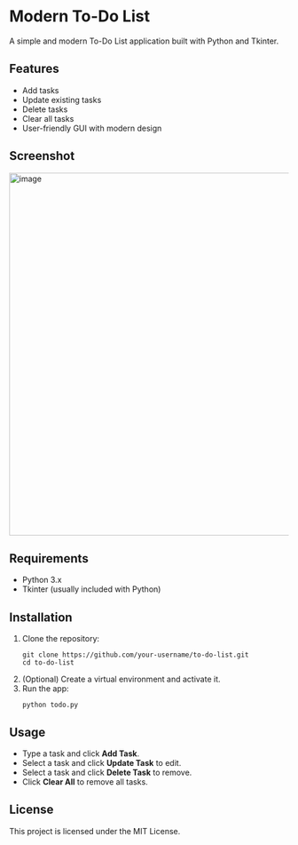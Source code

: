 # Modern To-Do List

A simple and modern To-Do List application built with Python and Tkinter.

## Features

- Add tasks
- Update existing tasks
- Delete tasks
- Clear all tasks
- User-friendly GUI with modern design

## Screenshot

<img width="620" height="653" alt="image" src="https://github.com/user-attachments/assets/5ad17f3a-90e1-4ca3-a51d-726441b00c6e" />

## Requirements

- Python 3.x
- Tkinter (usually included with Python)

## Installation

1. Clone the repository:
    ```
    git clone https://github.com/your-username/to-do-list.git
    cd to-do-list
    ```
2. (Optional) Create a virtual environment and activate it.
3. Run the app:
    ```
    python todo.py
    ```

## Usage

- Type a task and click **Add Task**.
- Select a task and click **Update Task** to edit.
- Select a task and click **Delete Task** to remove.
- Click **Clear All** to remove all tasks.

## License

This project is licensed under the MIT License.
